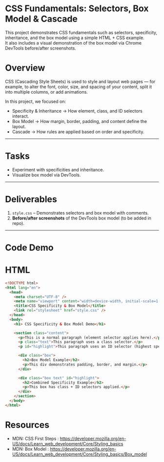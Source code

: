 # CSS Fundamentals: Selectors, Box Model & Cascade

This project demonstrates CSS fundamentals such as selectors, specificity, inheritance, and the box model using a simple HTML + CSS example.  
It also includes a visual demonstration of the box model via Chrome DevTools before/after screenshots.

# Overview
CSS (Cascading Style Sheets) is used to style and layout web pages — for example, to alter the font, color, size, and spacing of your content, split it into multiple columns, or add animations.  

In this project, we focused on:
- Specificity & Inheritance → How element, class, and ID selectors interact.  
- Box Model → How margin, border, padding, and content define the layout.  
- Cascade → How rules are applied based on order and specificity.  

---

# Tasks
- Experiment with specificities and inheritance.  
- Visualize box model via DevTools.  

---

# Deliverables
1. `style.css` – Demonstrates selectors and box model with comments.  
2. **Before/after screenshots** of the DevTools box model (to be added in repo).  

---

# Code Demo

# HTML
```html
<!DOCTYPE html>
<html lang="en">
  <head>
    <meta charset="UTF-8" />
    <meta name="viewport" content="width=device-width, initial-scale=1.0" />
    <title>CSS Specificity & Box Model</title>
    <link rel="stylesheet" href="style.css" />
  </head>
  <body>
    <h1> CSS Specificity & Box Model Demo</h1>

    <section class="content">
      <p>This is a normal paragraph (element selector applies here).</p>
      <p class="text">This paragraph uses a class selector.</p>
      <p id="highlight">This paragraph uses an ID selector (highest specificity).</p>

      <div class="box">
        <h2>Box Model Example</h2>
        <p>This div demonstrates padding, border, and margin.</p>
      </div>

      <div class="box text" id="highlight">
        <h2>Combined Specificity Example</h2>
        <p>This box has class + ID selectors applied.</p>
      </div>
    </section>
  </body>
</html>

```
# Resources

- MDN: CSS First Steps : https://developer.mozilla.org/en-US/docs/Learn_web_development/Core/Styling_basics     
- MDN: Box Model : https://developer.mozilla.org/en-US/docs/Learn_web_development/Core/Styling_basics/Box_model
